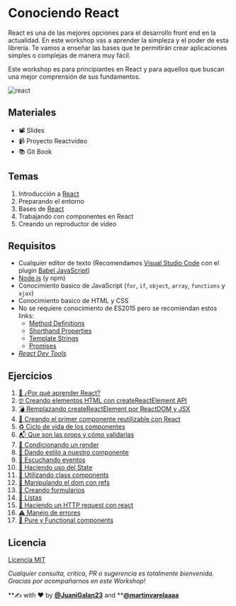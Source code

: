 # Conociendo React

React es una de las mejores opciones para el desarrollo front end en la actualidad. En este workshop vas a aprender la simpleza y el poder de esta librería. Te vamos a enseñar las bases que te permitirán crear aplicaciones simples o complejas de manera muy fácil.

Este workshop es para principiantes en React y para aquellos que buscan una mejor comprensión de sus fundamentos.

![react](https://www.technoscore.com/images/services/react-js-icon.png)

## Materiales

* 📽 Slides
* 📹 Proyecto Reactvideo
* 📚 Git Book

## Temas

1. Introducción a [React](https://reactjs.org/)
2. Preparando el entorno
3. Bases de [React](https://reactjs.org/)
4. Trabajando con componentes en React
5. Creando un reproductor de video

## Requisitos

* Cualquier editor de texto \(Recomendamos [Visual Studio Code](https://code.visualstudio.com/) con el plugin [Babel JavaScript](https://marketplace.visualstudio.com/items?itemName=mgmcdermott.vscode-language-babel)\)
* [Node.js](https://nodejs.org/en/) \(y npm\)
* Conocimiento basico de JavaScript \(`for`, `if`, `object`, `array`, `functions` y `ajax`\)
* Conocimiento basico de HTML y CSS
* No se requiere conocimiento de ES2015 pero se recomiendan estos links:
  * [Method Definitions](https://developer.mozilla.org/es/docs/Web/JavaScript/Referencia/funciónes/Method_definitions)
  * [Shorthand Properties](https://developer.mozilla.org/en/docs/Web/JavaScript/Reference/Operators/Object_initializer)
  * [Template Strings](https://developer.mozilla.org/es/docs/Web/JavaScript/Referencia/template_strings)
  * [Promises](https://developer.mozilla.org/es/docs/Web/JavaScript/Referencia/Objetos_globales/Promise)
* [_React Dev Tools_](https://chrome.google.com/webstore/detail/react-developer-tools/fmkadmapgofadopljbjfkapdkoienihi)

## Ejercicios

1. [🤷 ¿Por qué aprender React?](https://github.com/workshopsjsmvd/react/blob/master/ex/01.md)
2. [🤓 Creando elementos HTML con createReactElement API](https://github.com/workshopsjsmvd/react/blob/master/ex/02.md)
3. [💣 Remplazando createReactElement por ReactDOM y JSX](https://github.com/workshopsjsmvd/react/blob/master/ex/03.md)
4. [🎉 Creando el primer componente reutilizable con React](https://github.com/workshopsjsmvd/react/blob/master/ex/04.md)
5. [♻️ Ciclo de vida de los componentes](https://github.com/workshopsjsmvd/react/blob/master/ex/05.md)
6. [📬 Que son las props y cómo validarlas](https://github.com/workshopsjsmvd/react/blob/master/ex/06.md)
7. [🤡 Condicionando un render](https://github.com/workshopsjsmvd/react/blob/master/ex/07.md)
8. [💅 Dando estilo a nuestro  componente](https://github.com/workshopsjsmvd/react/blob/master/ex/08.md)
9. [💫 Escuchando eventos](https://github.com/workshopsjsmvd/react/blob/master/ex/09.md)
10. [💾 Haciendo uso del State](https://github.com/workshopsjsmvd/react/blob/master/ex/10.md)
11. [🤡 Utilizando class components](https://github.com/workshopsjsmvd/react/blob/master/ex/11.md)
12. [🦁 Manipulando el dom con refs](https://github.com/workshopsjsmvd/react/blob/master/ex/12.md)
13. [📝 Creando formularios](https://github.com/workshopsjsmvd/react/blob/master/ex/13.md)
14. [📝 Listas](https://github.com/workshopsjsmvd/react/blob/master/ex/14.md)
15. [🦍 Haciendo un HTTP request con react](https://github.com/workshopsjsmvd/react/blob/master/ex/15.md)
16. [⚠️ Manejo de errores](https://github.com/workshopsjsmvd/react/blob/master/ex/16.md)
17. [🤡 Pure y Functional components](https://github.com/workshopsjsmvd/react/blob/master/ex/17.md)

## Licencia

[Licencia MIT](https://github.com/workshopsjsmvd/react/edit/master/LICENSE)

_Cualquier consulta, critica, PR o sugerencia es totalmente bienvenida. Gracias por acompañarnos en este Workshop!_

**✍️ with ❤️ by **[**@JuaniGalan23**](https://twitter.com/JuaniGalan23)** and **[**@martinvarelaaaa**](https://twitter.com/martinvarelaaaa)

